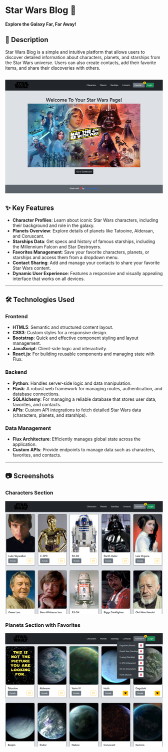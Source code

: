 # Star Wars Blog 🌌  
**Explore the Galaxy Far, Far Away!**

## 📖 Description  
Star Wars Blog is a simple and intuitive platform that allows users to discover detailed information about characters, planets, and starships from the Star Wars universe. Users can also create contacts, add their favorite items, and share their discoveries with others.

![Homepage](src/front/img/homestarwars.png "Welcome to Your Star Wars Page")
---

## ✨ Key Features  
- **Character Profiles**: Learn about iconic Star Wars characters, including their background and role in the galaxy.  
- **Planets Overview**: Explore details of planets like Tatooine, Alderaan, and Coruscant.  
- **Starships Data**: Get specs and history of famous starships, including the Millennium Falcon and Star Destroyers.  
- **Favorites Management**: Save your favorite characters, planets, or starships and access them from a dropdown menu.  
- **Contact Sharing**: Add and manage your contacts to share your favorite Star Wars content.  
- **Dynamic User Experience**: Features a responsive and visually appealing interface that works on all devices.  

---

## 🛠️ Technologies Used  

### **Frontend**  
- **HTML5**: Semantic and structured content layout.  
- **CSS3**: Custom styles for a responsive design.  
- **Bootstrap**: Quick and effective component styling and layout management.  
- **JavaScript**: Client-side logic and interactivity.  
- **React.js**: For building reusable components and managing state with Flux.

### **Backend**  
- **Python**: Handles server-side logic and data manipulation.  
- **Flask**: A robust web framework for managing routes, authentication, and database connections.  
- **SQLAlchemy**: For managing a reliable database that stores user data, favorites, and contacts.  
- **APIs**: Custom API integrations to fetch detailed Star Wars data (characters, planets, and starships).  

### **Data Management**  
- **Flux Architecture**: Efficiently manages global state across the application.  
- **Custom APIs**: Provide endpoints to manage data such as characters, favorites, and contacts.

---

## 📷 Screenshots  

### Characters Section  
![Characters](src/front/img/characters.png "Explore Characters from Star Wars")

### Planets Section with Favorites  
![Planets with Favorites](src/front/img/planets_con_fav.png "Planets and Favorites Management")
